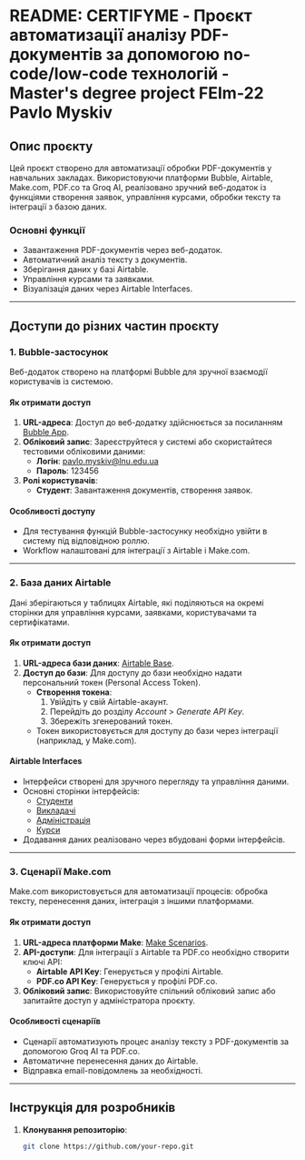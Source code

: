 # README: CERTIFYME - Проєкт автоматизації аналізу PDF-документів за допомогою no-code/low-code технологій - Master's degree project FEIm-22 Pavlo Myskiv
## Опис проєкту
Цей проєкт створено для автоматизації обробки PDF-документів у навчальних закладах. Використовуючи платформи Bubble, Airtable, Make.com, PDF.co та Groq AI, реалізовано зручний веб-додаток із функціями створення заявок, управління курсами, обробки тексту та інтеграції з базою даних.

### Основні функції
- Завантаження PDF-документів через веб-додаток.
- Автоматичний аналіз тексту з документів.
- Зберігання даних у базі Airtable.
- Управління курсами та заявками.
- Візуалізація даних через Airtable Interfaces.

---

## Доступи до різних частин проєкту

### 1. **Bubble-застосунок**
Веб-додаток створено на платформі Bubble для зручної взаємодії користувачів із системою.

#### Як отримати доступ
1. **URL-адреса**: Доступ до веб-додатку здійснюється за посиланням [Bubble App](http://pavlom2901.bubbleapps.io/version-test/).
2. **Обліковий запис**: Зареєструйтеся у системі або скористайтеся тестовими обліковими даними:
   - **Логін**: pavlo.myskiv@lnu.edu.ua
   - **Пароль**: 123456
3. **Ролі користувачів**:
   - **Студент**: Завантаження документів, створення заявок.

#### Особливості доступу
- Для тестування функцій Bubble-застосунку необхідно увійти в систему під відповідною роллю.
- Workflow налаштовані для інтеграції з Airtable і Make.com.

---

### 2. **База даних Airtable**
Дані зберігаються у таблицях Airtable, які поділяються на окремі сторінки для управління курсами, заявками, користувачами та сертифікатами.

#### Як отримати доступ
1. **URL-адреса бази даних**: [Airtable Base](https://airtable.com/appbAQccNGASylUmC/shrLqyNmO7CoJ9DFW/tblGXzdJPW1zF3ovy/viwOkRFRcHG78JsQM).
2. **Доступ до бази**: Для доступу до бази необхідно надати персональний токен (Personal Access Token).
   - **Створення токена**:
     1. Увійдіть у свій Airtable-акаунт.
     2. Перейдіть до розділу *Account* > *Generate API Key*.
     3. Збережіть згенерований токен.
   - Токен використовується для доступу до бази через інтеграції (наприклад, у Make.com).

#### Airtable Interfaces
- Інтерфейси створені для зручного перегляду та управління даними.
- Основні сторінки інтерфейсів:
  - [Студенти](https://airtable.com/appbAQccNGASylUmC/shrzjhEtM2QLTYhk2) 
  - [Викладачі](https://airtable.com/appbAQccNGASylUmC/shrh86drZGi84tgG6) 
  - [Адміністрація](https://airtable.com/appbAQccNGASylUmC/shrJ31fBeEH6OBaiO) 
  - [Курси](https://airtable.com/appbAQccNGASylUmC/shrGFIbYsgyqCBbpS) 
- Додавання даних реалізовано через вбудовані форми інтерфейсів.

---

### 3. **Сценарії Make.com**
Make.com використовується для автоматизації процесів: обробка тексту, перенесення даних, інтеграція з іншими платформами.

#### Як отримати доступ
1. **URL-адреса платформи Make**: [Make Scenarios](https://eu2.make.com/348797/scenarios?folder=all&tab=all).
2. **API-доступи**: Для інтеграції з Airtable та PDF.co необхідно створити ключі API:
   - **Airtable API Key**: Генерується у профілі Airtable.
   - **PDF.co API Key**: Генерується у профілі PDF.co.
3. **Обліковий запис**: Використовуйте спільний обліковий запис або запитайте доступ у адміністратора проєкту.

#### Особливості сценаріїв
- Сценарії автоматизують процес аналізу тексту з PDF-документів за допомогою Groq AI та PDF.co.
- Автоматичне перенесення даних до Airtable.
- Відправка email-повідомлень за необхідності.

---

## Інструкція для розробників

1. **Клонування репозиторію**:
   ```bash
   git clone https://github.com/your-repo.git

